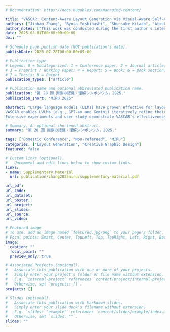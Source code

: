 ```yaml
---
# Documentation: https://docs.hugoblox.com/managing-content/

title: "VASCAR: Content-Aware Layout Generation via Visual-Aware Self-Correction"
authors: ["Jiahao Zhang", "Ryota Yoshihashi", "Shunsuke Kitada", "Atsuki Osanai", "Yuta Nakashima"]
author_notes: ["This work was conducted during the first author's internship at LY Corporation."]
date: 2025-08-01T00:00:00+09:00
doi: ""

# Schedule page publish date (NOT publication's date).
publishDate: 2025-07-28T00:00:00+09:00

# Publication type.
# Legend: 0 = Uncategorized; 1 = Conference paper; 2 = Journal article;
# 3 = Preprint / Working Paper; 4 = Report; 5 = Book; 6 = Book section;
# 7 = Thesis; 8 = Patent
publication_types: ["article"]

# Publication name and optional abbreviated publication name.
publication: "第 28 回 画像の認識・理解シンポジウム，2025."
publication_short: "MIRU 2025"

abstract: "Large language models (LLMs) have proven effective for layout generation due to their ability to produce structured description, such as HTML. In this paper, we argue that their limitation in visual understanding leads to insufficient performance in tasks requiring visual content, e.g., content-aware layout generation. Therefore, we explore whether large vision-language models (LVLMs) can be applied to content-aware layout generation and propose the training-free Visual-Aware Self-CCorrection Layout Generation (VASCAR), taking inspiration from the iterative revision of designers.
VASCAR enables LVLMs (e.g., GPT-4o and Gemini) iteratively refine their outputs with reference to layout rendered layout images.
Extensive experiments and user study demonstrate VASCAR's effectiveness and versatility, achieving state-of-the-art (SOTA) layout generation quality. "

# Summary. An optional shortened abstract.
summary: "第 28 回 画像の認識・理解シンポジウム，2025."

tags: ["Domestic Conference", "Non-refereed", "MIRU"]
categories: ["Layout Generation", "Creative Graphic Design"]
featured: false

# Custom links (optional).
#   Uncomment and edit lines below to show custom links.
links:
- name: Supplementary Material
  url: publication/zhang2025miru/supplementary-material.pdf

url_pdf:
url_code:
url_dataset:
url_poster:
url_project:
url_slides:
url_source:
url_video:

# Featured image
# To use, add an image named `featured.jpg/png` to your page's folder. 
# Focal points: Smart, Center, TopLeft, Top, TopRight, Left, Right, BottomLeft, Bottom, BottomRight.
image:
  caption: ""
  focal_point: ""
  preview_only: true

# Associated Projects (optional).
#   Associate this publication with one or more of your projects.
#   Simply enter your project's folder or file name without extension.
#   E.g. `internal-project` references `content/project/internal-project/index.md`.
#   Otherwise, set `projects: []`.
projects: []

# Slides (optional).
#   Associate this publication with Markdown slides.
#   Simply enter your slide deck's filename without extension.
#   E.g. `slides: "example"` references `content/slides/example/index.md`.
#   Otherwise, set `slides: ""`.
slides: ""
---
```


